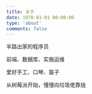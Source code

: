 ```yaml
---
title: 关于
date: 1970-01-01 00:00:00
type: 'about'
comments: false
---
```


半路出家的程序员

前端、数据库、实施运维

爱好手工、口琴、笛子

从树莓派开始，慢慢向垃圾佬靠拢
